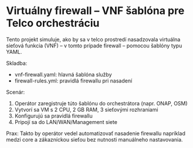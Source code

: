 # Virtuálny firewall – VNF šablóna pre Telco orchestráciu

Tento projekt simuluje, ako by sa v telco prostredí nasadzovala virtuálna sieťová funkcia (VNF) – v tomto prípade firewall – pomocou šablóny typu YAML.


Skladba:
- vnf-firewall.yaml: hlavná šablóna služby
- firewall-rules.yml: pravidlá firewallu pri nasadení

Scenár:
1. Operátor zaregistruje túto šablónu do orchestrátora (napr. ONAP, OSM)
2. Vytvorí sa VM s 2 CPU, 2 GB RAM, 3 sieťovými rozhraniami
3. Konfigurujú sa pravidlá firewallu
4. Pripojí sa do LAN/WAN/Management siete

Prax:
Takto by operátor vedel automatizovať nasadenie firewallu napríklad medzi core a zákazníckou sieťou bez nutnosti manuálneho nastavovania.

